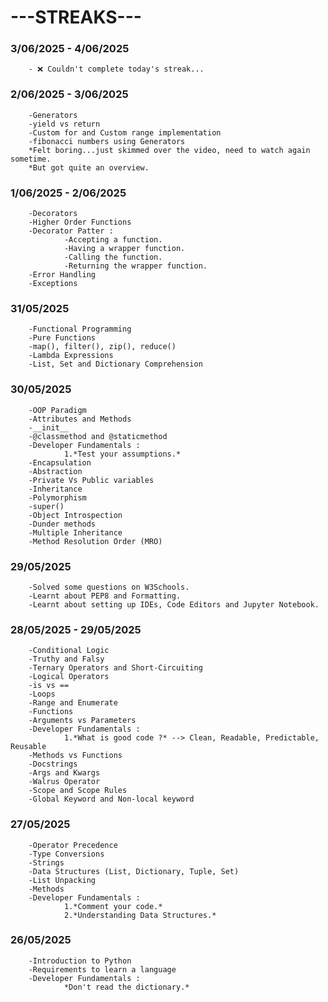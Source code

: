 # ---STREAKS---

### 3/06/2025 - 4/06/2025
        - ❌ Couldn't complete today's streak...

### 2/06/2025 - 3/06/2025
        -Generators
        -yield vs return
        -Custom for and Custom range implementation
        -fibonacci numbers using Generators
        *Felt boring...just skimmed over the video, need to watch again sometime.
        *But got quite an overview.

### 1/06/2025 - 2/06/2025
        -Decorators
        -Higher Order Functions
        -Decorator Patter :
                -Accepting a function.
                -Having a wrapper function.
                -Calling the function.
                -Returning the wrapper function.
        -Error Handling
        -Exceptions

### 31/05/2025
        -Functional Programming
        -Pure Functions
        -map(), filter(), zip(), reduce()
        -Lambda Expressions
        -List, Set and Dictionary Comprehension

### 30/05/2025
        -OOP Paradigm
        -Attributes and Methods
        -__init__
        -@classmethod and @staticmethod
        -Developer Fundamentals :
                1.*Test your assumptions.*
        -Encapsulation
        -Abstraction
        -Private Vs Public variables
        -Inheritance
        -Polymorphism
        -super()
        -Object Introspection
        -Dunder methods
        -Multiple Inheritance
        -Method Resolution Order (MRO)

### 29/05/2025
        -Solved some questions on W3Schools.
        -Learnt about PEP8 and Formatting.
        -Learnt about setting up IDEs, Code Editors and Jupyter Notebook.

### 28/05/2025 - 29/05/2025
        -Conditional Logic
        -Truthy and Falsy
        -Ternary Operators and Short-Circuiting
        -Logical Operators
        -is vs ==
        -Loops
        -Range and Enumerate
        -Functions
        -Arguments vs Parameters
        -Developer Fundamentals :
                1.*What is good code ?* --> Clean, Readable, Predictable, Reusable
        -Methods vs Functions
        -Docstrings
        -Args and Kwargs
        -Walrus Operator
        -Scope and Scope Rules
        -Global Keyword and Non-local keyword

### 27/05/2025
        -Operator Precedence
        -Type Conversions
        -Strings
        -Data Structures (List, Dictionary, Tuple, Set)
        -List Unpacking
        -Methods
        -Developer Fundamentals :
                1.*Comment your code.*
                2.*Understanding Data Structures.*

### 26/05/2025
        -Introduction to Python
        -Requirements to learn a language
        -Developer Fundamentals :
                *Don't read the dictionary.*